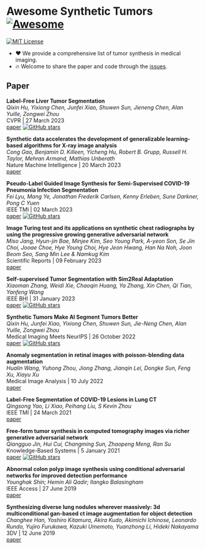 # Awesome Synthetic Tumors [![Awesome](https://awesome.re/badge.svg)](https://awesome.re)

[![MIT License](https://img.shields.io/badge/license-MIT-green.svg)](https://opensource.org/licenses/MIT) 

- ❤ We provide a comprehensive list of tumor synthesis in medical imaging.
- 🔥 Welcome to share the paper and code through the [issues](https://github.com/MrGiovanni/SyntheticTumors/issues/1).

## Paper

**Label-Free Liver Tumor Segmentation** \
*Qixin Hu, Yixiong Chen, Junfei Xiao, Shuwen Sun, Jieneng Chen, Alan Yuille, Zongwei Zhou* \
CVPR | 27 March 2023 \
[paper](https://arxiv.org/abs/2303.14869) [![GitHub stars](https://img.shields.io/github/stars/MrGiovanni/SyntheticTumors.svg?logo=github&label=Stars)](https://github.com/MrGiovanni/SyntheticTumors)

**Synthetic data accelerates the development of generalizable learning-based algorithms for X-ray image analysis** \
*Cong Gao, Benjamin D. Killeen, Yicheng Hu, Robert B. Grupp, Russell H. Taylor, Mehran Armand, Mathias Unberath* \
Nature Machine Intelligence | 20 March 2023 \
[paper](https://www.nature.com/articles/s42256-023-00629-1)

**Pseudo-Label Guided Image Synthesis for Semi-Supervised COVID-19 Pneumonia Infection Segmentation** \
*Fei Lyu, Mang Ye, Jonathan Frederik Carlsen, Kenny Erleben, Sune Darkner, Pong C Yuen* \
IEEE TMI | 02 March 2023 \
[paper](https://pubmed.ncbi.nlm.nih.gov/36288236) [![GitHub stars](https://img.shields.io/github/stars/FeiLyu/SASSL.svg?logo=github&label=Stars)](https://github.com/FeiLyu/SASSL)

**Image Turing test and its applications on synthetic chest radiographs by using the progressive growing generative adversarial network** \
*Miso Jang, Hyun-jin Bae, Minjee Kim, Seo Young Park, A-yeon Son, Se Jin Choi, Jooae Choe, Hye Young Choi, Hye Jeon Hwang, Han Na Noh, Joon Beom Seo, Sang Min Lee & Namkug Kim* \
Scientific Reports | 09 February 2023 \
[paper](https://www.nature.com/articles/s41598-023-28175-1)

**Self-supervised Tumor Segmentation with Sim2Real Adaptation** \
*Xiaoman Zhang, Weidi Xie, Chaoqin Huang, Ya Zhang, Xin Chen, Qi Tian, Yanfeng Wang* \
IEEE BHI | 31 January 2023 \
[paper](https://ieeexplore.ieee.org/document/10032792) [![GitHub stars](https://img.shields.io/github/stars/xiaoman-zhang/Layer-Decomposition.svg?logo=github&label=Stars)](https://github.com/xiaoman-zhang/Layer-Decomposition)

**Synthetic Tumors Make AI Segment Tumors Better** \
*Qixin Hu, Junfei Xiao, Yixiong Chen, Shuwen Sun, Jie-Neng Chen, Alan Yuille, Zongwei Zhou* \
Medical Imaging Meets NeurIPS | 26 October 2022 \
[paper](https://arxiv.org/pdf/2210.14845.pdf) [![GitHub stars](https://img.shields.io/github/stars/MrGiovanni/SyntheticTumors.svg?logo=github&label=Stars)](https://github.com/MrGiovanni/SyntheticTumors)

**Anomaly segmentation in retinal images with poisson-blending data augmentation** \
*Hualin Wang, Yuhong Zhou, Jiong Zhang, Jianqin Lei, Dongke Sun, Feng Xu, Xiayu Xu* \
Medical Image Analysis | 10 July 2022 \
[paper](https://www.sciencedirect.com/science/article/pii/S1361841522001815)

**Label-Free Segmentation of COVID-19 Lesions in Lung CT** \
*Qingsong Yao, Li Xiao, Peihang Liu, S Kevin Zhou* \
IEEE TMI | 24 March 2021 \
[paper](https://pubmed.ncbi.nlm.nih.gov/33760731)

**Free-form tumor synthesis in computed tomography images via richer generative adversarial network** \
*Qiangguo Jin, Hui Cui, Changming Sun, Zhaopeng Meng, Ran Su* \
Knowledge-Based Systems | 5 January 2021 \
[paper](https://www.sciencedirect.com/science/article/pii/S0950705121000162) [![GitHub stars](https://img.shields.io/github/stars/qgking/FRGAN.svg?logo=github&label=Stars)](https://github.com/qgking/FRGAN)

**Abnormal colon polyp image synthesis using conditional adversarial networks for improved detection performance** \
*Younghak Shin; Hemin Ali Qadir; Ilangko Balasingham* \
IEEE Access | 27 June 2019 \
[paper](https://ieeexplore.ieee.org/abstract/document/8478237)

**Synthesizing diverse lung nodules wherever massively: 3d multiconditional gan-based ct image augmentation for object detection** \
*Changhee Han, Yoshiro Kitamura, Akira Kudo, Akimichi Ichinose, Leonardo Rundo, Yujiro Furukawa, Kazuki Umemoto, Yuanzhong Li, Hideki Nakayama* \
3DV | 12 June 2019 \
[paper](https://ieeexplore.ieee.org/stamp/stamp.jsp?arnumber=8886112)
